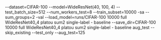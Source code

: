 --dataset=CIFAR-100 --model=WideResNet(40, 100, 4) --test_batch_size=512 --num_workers_test=8 --train_subset=10000 -sa --sum_groups=2 -val --load_model=runs/CIFAR-100 10000 full WideResNet40_4 platou sum2 single-label - baseline --save_dir=CIFAR-100 10000 full WideResNet40_4 platou sum2 single-label - baseline aug_test --skip_existing --test_only --aug_test=125